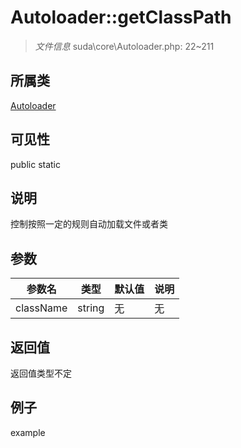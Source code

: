 # Autoloader::getClassPath

> *文件信息* suda\core\Autoloader.php: 22~211
## 所属类 

[Autoloader](../Autoloader.md)

## 可见性

  public  static
## 说明

控制按照一定的规则自动加载文件或者类

## 参数

| 参数名 | 类型 | 默认值 | 说明 |
|--------|-----|-------|-------|
| className |  string | 无 | 无 |

## 返回值
返回值类型不定

## 例子

example